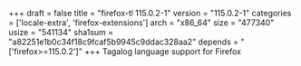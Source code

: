 +++
draft = false
title = "firefox-tl 115.0.2-1"
version = "115.0.2-1"
categories = ['locale-extra', 'firefox-extensions']
arch = "x86_64"
size = "477340"
usize = "541134"
sha1sum = "a82251e1b0c34f18c9fcaf5b9945c9ddac328aa2"
depends = "['firefox>=115.0.2']"
+++
Tagalog language support for Firefox